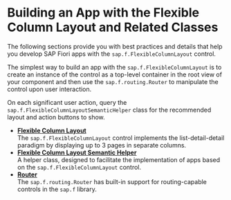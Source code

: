 <!-- loio59a0e11712e84a648bb990a1dba76bc7 -->

# Building an App with the Flexible Column Layout and Related Classes

The following sections provide you with best practices and details that help you develop SAP Fiori apps with the `sap.f.FlexibleColumnLayout` control.

The simplest way to build an app with the `sap.f.FlexibleColumnLayout` is to create an instance of the control as a top-level container in the root view of your component and then use the `sap.f.routing.Router` to manipulate the control upon user interaction.

On each significant user action, query the `sap.f.FlexibleColumnLayoutSemanticHelper` class for the recommended layout and action buttons to show.

-   **[Flexible Column Layout](flexible-column-layout-2abdefb.md "The sap.f.FlexibleColumnLayout control implements the
		list-detail-detail paradigm by displaying up to 3 pages in separate columns.")**  
The `sap.f.FlexibleColumnLayout` control implements the list-detail-detail paradigm by displaying up to 3 pages in separate columns.
-   **[Flexible Column Layout Semantic Helper](flexible-column-layout-semantic-helper-623b01e.md "A helper class, designed to facilitate the implementation of apps based on the
			sap.f.FlexibleColumnLayout control.")**  
A helper class, designed to facilitate the implementation of apps based on the `sap.f.FlexibleColumnLayout` control.
-   **[Router](router-c6da1a5.md "The sap.f.routing.Router has built-in support for routing-capable
		controls in the sap.f library.")**  
The `sap.f.routing.Router` has built-in support for routing-capable controls in the `sap.f` library.

